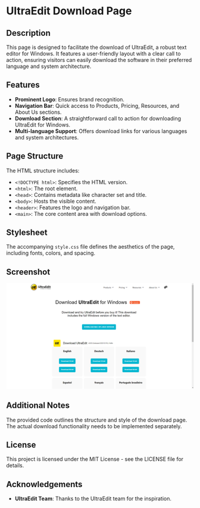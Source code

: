# UltraEdit Download Page

## Description
This page is designed to facilitate the download of UltraEdit, a robust text editor for Windows. It features a user-friendly layout with a clear call to action, ensuring visitors can easily download the software in their preferred language and system architecture.

## Features
- **Prominent Logo**: Ensures brand recognition.
- **Navigation Bar**: Quick access to Products, Pricing, Resources, and About Us sections.
- **Download Section**: A straightforward call to action for downloading UltraEdit for Windows.
- **Multi-language Support**: Offers download links for various languages and system architectures.

## Page Structure
The HTML structure includes:
- `<!DOCTYPE html>`: Specifies the HTML version.
- `<html>`: The root element.
- `<head>`: Contains metadata like character set and title.
- `<body>`: Hosts the visible content.
- `<header>`: Features the logo and navigation bar.
- `<main>`: The core content area with download options.

## Stylesheet
The accompanying `style.css` file defines the aesthetics of the page, including fonts, colors, and spacing.

## Screenshot
![Screenshot](screenshot.png)

## Additional Notes
The provided code outlines the structure and style of the download page. The actual download functionality needs to be implemented separately.

## License
This project is licensed under the MIT License - see the LICENSE file for details.

## Acknowledgements
- **UltraEdit Team**: Thanks to the UltraEdit team for the inspiration.